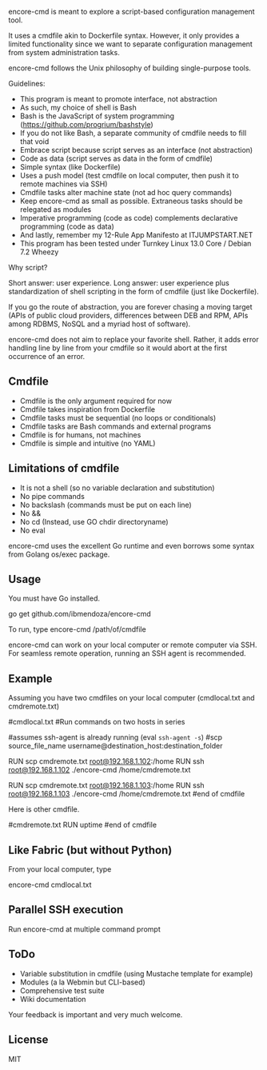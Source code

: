 encore-cmd is meant to explore a script-based configuration management tool.

It uses a cmdfile akin to Dockerfile syntax. However, it only provides a limited functionality since we want to separate configuration management from system administration tasks.

encore-cmd follows the Unix philosophy of building single-purpose tools.

Guidelines:

- This program is meant to promote interface, not abstraction
- As such, my choice of shell is Bash
- Bash is the JavaScript of system programming (https://github.com/progrium/bashstyle)
- If you do not like Bash, a separate community of cmdfile needs to fill that void
- Embrace script because script serves as an interface (not abstraction)
- Code as data (script serves as data in the form of cmdfile)
- Simple syntax (like Dockerfile)
- Uses a push model (test cmdfile on local computer, then push it to remote machines via SSH)
- Cmdfile tasks alter machine state (not ad hoc query commands)
- Keep encore-cmd as small as possible. Extraneous tasks should be relegated as modules
- Imperative programming (code as code) complements declarative programming (code as data)
- And lastly, remember my 12-Rule App Manifesto at ITJUMPSTART.NET
- This program has been tested under Turnkey Linux 13.0 Core / Debian 7.2 Wheezy

Why script?

Short answer: user experience.
Long answer: user experience plus standardization of shell scripting in the form of cmdfile (just like Dockerfile).

If you go the route of abstraction, you are forever chasing a moving target (APIs of public cloud providers, differences between DEB and RPM, APIs among RDBMS, NoSQL and a myriad host of software).

encore-cmd does not aim to replace your favorite shell. Rather, it adds error handling line by line from your cmdfile so it would abort at the first occurrence of an error.

Cmdfile
-------

- Cmdfile is the only argument required for now
- Cmdfile takes inspiration from Dockerfile
- Cmdfile tasks must be sequential (no loops or conditionals)
- Cmdfile tasks are Bash commands and external programs
- Cmdfile is for humans, not machines
- Cmdfile is simple and intuitive (no YAML)

Limitations of cmdfile
----------------------

- It is not a shell (so no variable declaration and substitution)
- No pipe commands
- No backslash (commands must be put on each line)
- No &&
- No cd (Instead, use GO chdir directoryname)
- No eval

encore-cmd uses the excellent Go runtime and even borrows some syntax from Golang os/exec package.

Usage
-----

You must have Go installed.

go get github.com/ibmendoza/encore-cmd

To run, type encore-cmd /path/of/cmdfile

encore-cmd can work on your local computer or remote computer via SSH. For seamless remote operation, running an SSH agent is recommended.

Example
-------

Assuming you have two cmdfiles on your local computer (cmdlocal.txt and cmdremote.txt)

#cmdlocal.txt
#Run commands on two hosts in series

#assumes ssh-agent is already running (eval `ssh-agent -s`)
#scp source_file_name username@destination_host:destination_folder

RUN scp cmdremote.txt root@192.168.1.102:/home
RUN ssh root@192.168.1.102 ./encore-cmd /home/cmdremote.txt

RUN scp cmdremote.txt root@192.168.1.103:/home
RUN ssh root@192.168.1.103 ./encore-cmd /home/cmdremote.txt
#end of cmdfile

Here is other cmdfile.

#cmdremote.txt
RUN uptime
#end of cmdfile


Like Fabric (but without Python)
--------------------------------

From your local computer, type

encore-cmd cmdlocal.txt


Parallel SSH execution
----------------------

Run encore-cmd at multiple command prompt


ToDo
----

- Variable substitution in cmdfile (using Mustache template for example)
- Modules (a la Webmin but CLI-based)
- Comprehensive test suite
- Wiki documentation

Your feedback is important and very much welcome.

License
-------

MIT
